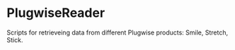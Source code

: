 # PlugwiseReader
Scripts for retrieveing data from different Plugwise products: Smile, Stretch, Stick.
